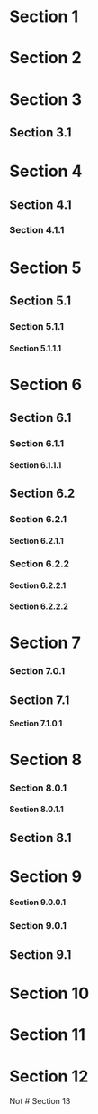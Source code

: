 # Section 1
# Section 2
# Section 3
## Section 3.1
# Section 4
## Section 4.1
### Section 4.1.1
# Section 5
## Section 5.1
### Section 5.1.1
#### Section 5.1.1.1
# Section 6
## Section 6.1
### Section 6.1.1
#### Section 6.1.1.1
## Section 6.2
### Section 6.2.1
#### Section 6.2.1.1
### Section 6.2.2
#### Section 6.2.2.1
#### Section 6.2.2.2
# Section 7
### Section 7.0.1
## Section 7.1
#### Section 7.1.0.1
# Section 8
### Section 8.0.1
#### Section 8.0.1.1
## Section 8.1
# Section 9
#### Section 9.0.0.1
### Section 9.0.1
## Section 9.1
# Section 10
# Section 11
# Section 12
Not # Section 13
